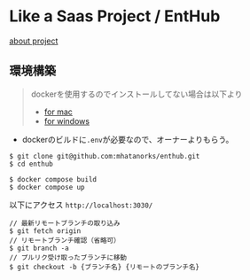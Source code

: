 # Like a Saas Project / EntHub
[about project](https://github.com/mhatanorks/enthub/wiki)

## 環境構築
> dockerを使用するのでインストールしてない場合は以下より
> - [for mac](https://docs.docker.com/desktop/install/mac-install/)
> - [for windows](https://docs.docker.com/desktop/install/mac-install/)

- dockerのビルドに`.env`が必要なので、オーナーよりもらう。
```
$ git clone git@github.com:mhatanorks/enthub.git
$ cd enthub

$ docker compose build
$ docker compose up
```
以下にアクセス
`http://localhost:3030/`


```
// 最新リモートブランチの取り込み
$ git fetch origin
// リモートブランチ確認（省略可）
$ git branch -a   
// プルリク受け取ったブランチに移動
$ git checkout -b {ブランチ名} {リモートのブランチ名}
```
